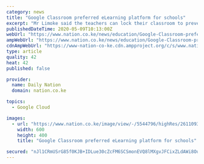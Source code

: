 ```yaml
---
category: news
title: "Google Classroom preferred eLearning platform for schools"
excerpt: "Mr Limoke said the teachers can lock their classroom to prevent other people from access it. For teachers to use a Google Classroom, they create a class and include the emails of all their students. The students are given a classroom code if not invited via email."
publishedDateTime: 2020-05-09T10:13:00Z
webUrl: "https://www.nation.co.ke/news/education/Google-Classroom-preferred-eLearning-platform/2643604-5547144-g906f2z/index.html"
ampWebUrl: "https://www.nation.co.ke/news/education/Google-Classroom-preferred-eLearning-platform/2643604-5547144-view-asAMP-13a58gwz/index.html"
cdnAmpWebUrl: "https://www-nation-co-ke.cdn.ampproject.org/c/s/www.nation.co.ke/news/education/Google-Classroom-preferred-eLearning-platform/2643604-5547144-view-asAMP-13a58gwz/index.html"
type: article
quality: 42
heat: 42
published: false

provider:
  name: Daily Nation
  domain: nation.co.ke

topics:
  - Google Cloud

images:
  - url: "https://www.nation.co.ke/image/view/-/5544796/highRes/2611093/-/8a5fw2/-/e.jpg"
    width: 600
    height: 400
    title: "Google Classroom preferred eLearning platform for schools"

secured: "nJl1CRmUSrG85f0KJB+IDLue30cZcFM6SCSmonEVQ8lMXgvJFCixZLdAWi8Ou2WIterMugKxfyaJqJESurF3ExVAEQz8kEIX6TpcnFzBMUUqYvTBu4h/BeCTjX8h+uJVx67WrJInQxXYueGq6aIgfB7DoR/Rzu8A4GWwCnjwQc5FpND43va7u/fDMrjthVGQE9U938/C7CmfKyM/gbiHXNdnxNehnWpd/JpIAtxScX6y0jYckWPqBjdJ9+/985YACIjOeXYqllQEMvaFB8KyjlIkd4wzMX84m34kR2tQjDVJL3myXCnY7chnEjvy61B5;5v30IxskiYbiUlD9gB2eqg=="
---
```


